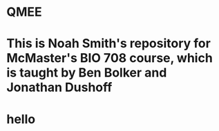# QMEE
# This is Noah Smith's repository for McMaster's BIO 708 course, which is taught by Ben Bolker and Jonathan Dushoff
# hello
